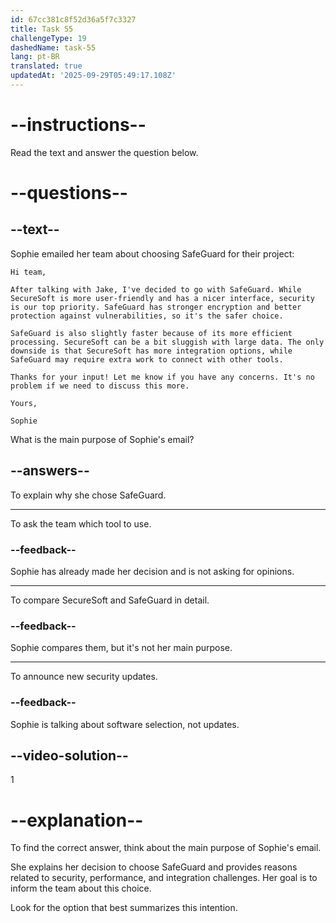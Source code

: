 ```yaml
---
id: 67cc381c8f52d36a5f7c3327
title: Task 55
challengeType: 19
dashedName: task-55
lang: pt-BR
translated: true
updatedAt: '2025-09-29T05:49:17.108Z'
---
```


<!-- READING -->

# --instructions--

Read the text and answer the question below.

# --questions--

## --text--

Sophie emailed her team about choosing SafeGuard for their project:  

`Hi team,` 

`After talking with Jake, I've decided to go with SafeGuard. While SecureSoft is more user-friendly and has a nicer interface, security is our top priority. SafeGuard has stronger encryption and better protection against vulnerabilities, so it's the safer choice.`

`SafeGuard is also slightly faster because of its more efficient processing. SecureSoft can be a bit sluggish with large data. The only downside is that SecureSoft has more integration options, while SafeGuard may require extra work to connect with other tools.`

`Thanks for your input! Let me know if you have any concerns. It's no problem if we need to discuss this more.`

`Yours,`

`Sophie`

What is the main purpose of Sophie's email?  

## --answers--

To explain why she chose SafeGuard.  

---

To ask the team which tool to use.  

### --feedback--

Sophie has already made her decision and is not asking for opinions.  

---

To compare SecureSoft and SafeGuard in detail.  

### --feedback--

Sophie compares them, but it's not her main purpose.  

---

To announce new security updates.  

### --feedback--

Sophie is talking about software selection, not updates.  

## --video-solution--

1

# --explanation--

To find the correct answer, think about the main purpose of Sophie's email.  

She explains her decision to choose SafeGuard and provides reasons related to security, performance, and integration challenges. Her goal is to inform the team about this choice.  

Look for the option that best summarizes this intention.  

